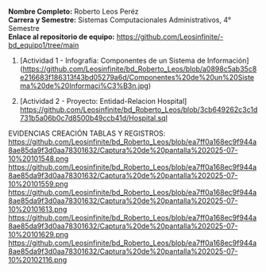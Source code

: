 **Nombre Completo:** Roberto Leos Peréz <br>
**Carrera y Semestre:** Sistemas Computacionales Administrativos, 4° Semestre <br>
**Enlace al repositorio de equipo:** https://github.com/Leosinfinite/-bd_equipo1/tree/main <br>

1. [Actividad 1 - Infografia: Componentes de un Sistema de Información] (https://github.com/Leosinfinite/bd_Roberto_Leos/blob/a0898c5ab35c8e216683f186313f43bd05279a6d/Componentes%20de%20un%20Sistema%20de%20Informaci%C3%B3n.jpg)

2. [Actividad 2 - Proyecto: Entidad-Relacion Hospital]
https://github.com/Leosinfinite/bd_Roberto_Leos/blob/3cb649262c3c1d731b5a06b0c7d8500b49ccb41d/Hospital.sql

EVIDENCIAS CREACIÓN TABLAS Y REGISTROS:
https://github.com/Leosinfinite/bd_Roberto_Leos/blob/ea7ff0a168ec9f944a8ae85da9f3d0aa78301632/Captura%20de%20pantalla%202025-07-10%20101548.png
https://github.com/Leosinfinite/bd_Roberto_Leos/blob/ea7ff0a168ec9f944a8ae85da9f3d0aa78301632/Captura%20de%20pantalla%202025-07-10%20101559.png
https://github.com/Leosinfinite/bd_Roberto_Leos/blob/ea7ff0a168ec9f944a8ae85da9f3d0aa78301632/Captura%20de%20pantalla%202025-07-10%20101613.png
https://github.com/Leosinfinite/bd_Roberto_Leos/blob/ea7ff0a168ec9f944a8ae85da9f3d0aa78301632/Captura%20de%20pantalla%202025-07-10%20101629.png
https://github.com/Leosinfinite/bd_Roberto_Leos/blob/ea7ff0a168ec9f944a8ae85da9f3d0aa78301632/Captura%20de%20pantalla%202025-07-10%20102116.png
